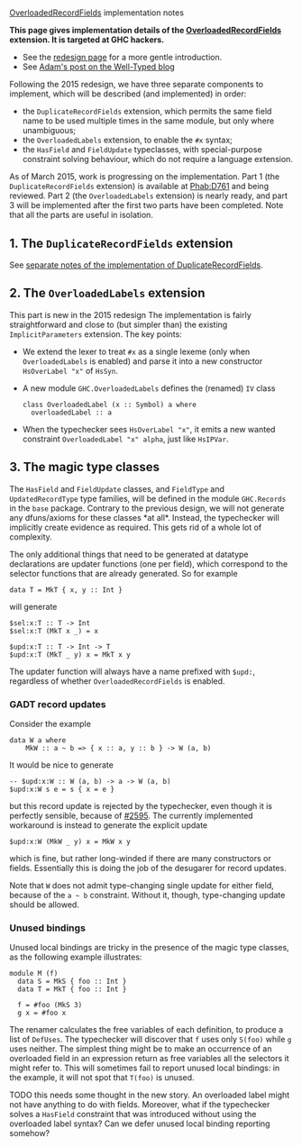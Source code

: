 #
[OverloadedRecordFields](records/overloaded-record-fields) implementation notes



**This page gives implementation details of the [OverloadedRecordFields](records/overloaded-record-fields) extension.  It is targeted at GHC hackers.**


- See the [redesign page](records/overloaded-record-fields/redesign) for a more gentle introduction.
- See [
  Adam's post on the Well-Typed blog](http://www.well-typed.com/blog/2015/03/overloadedrecordfields-revived/)


Following the 2015 redesign, we have three separate components to implement, which will be described (and implemented) in order:


- the `DuplicateRecordFields` extension, which permits the same field name to be used multiple times in the same module, but only where unambiguous;
- the `OverloadedLabels` extension, to enable the `#x` syntax;
- the `HasField` and `FieldUpdate` typeclasses, with special-purpose constraint solving behaviour, which do not require a language extension.


As of March 2015, work is progressing on the implementation. Part 1 (the `DuplicateRecordFields` extension) is available at [
Phab:D761](https://phabricator.haskell.org/D761) and being reviewed. Part 2 (the `OverloadedLabels` extension) is nearly ready, and part 3 will be implemented after the first two parts have been completed. Note that all the parts are useful in isolation.


## 1. The `DuplicateRecordFields` extension



See [separate notes of the implementation of DuplicateRecordFields](records/overloaded-record-fields/duplicate-record-fields#implementation).


## 2. The `OverloadedLabels` extension



This part is new in the 2015 redesign  The implementation is fairly straightforward and close to (but simpler than) the existing `ImplicitParameters` extension. The key points:


- We extend the lexer to treat `#x` as a single lexeme (only when `OverloadedLabels` is enabled) and parse it into a new constructor `HsOverLabel "x"` of `HsSyn`.

- A new module `GHC.OverloadedLabels` defines the (renamed) `IV` class

  ```wiki
  class OverloadedLabel (x :: Symbol) a where
    overloadedLabel :: a
  ```

- When the typechecker sees `HsOverLabel "x"`, it emits a new wanted constraint `OverloadedLabel "x" alpha`, just like `HsIPVar`.

## 3. The magic type classes



The `HasField` and `FieldUpdate` classes, and `FieldType` and `UpdatedRecordType` type families, will be defined in the module `GHC.Records` in the `base` package.  Contrary to the previous design, we will not generate any dfuns/axioms for these classes \*at all\*.  Instead, the typechecker will implicitly create evidence as required.  This gets rid of a whole lot of complexity.



The only additional things that need to be generated at datatype declarations are updater functions (one per field), which correspond to the selector functions that are already generated.  So for example


```wiki
data T = MkT { x, y :: Int }
```


will generate


```wiki
$sel:x:T :: T -> Int
$sel:x:T (MkT x _) = x

$upd:x:T :: T -> Int -> T
$upd:x:T (MkT _ y) x = MkT x y
```


The updater function will always have a name prefixed with `$upd:`, regardless of whether `OverloadedRecordFields` is enabled.


### GADT record updates



Consider the example


```wiki
data W a where
    MkW :: a ~ b => { x :: a, y :: b } -> W (a, b)
```


It would be nice to generate


```wiki
-- $upd:x:W :: W (a, b) -> a -> W (a, b)
$upd:x:W s e = s { x = e }
```


but this record update is rejected by the typechecker, even though it is perfectly sensible, because of [\#2595](https://gitlab.staging.haskell.org/ghc/ghc/issues/2595). The currently implemented workaround is instead to generate the explicit update


```wiki
$upd:x:W (MkW _ y) x = MkW x y
```


which is fine, but rather long-winded if there are many constructors or fields. Essentially this is doing the job of the desugarer for record updates.



Note that `W` does not admit type-changing single update for either field, because of the `a ~ b` constraint. Without it, though, type-changing update should be allowed.


### Unused bindings



Unused local bindings are tricky in the presence of the magic type classes, as the following example illustrates:


```wiki
module M (f)
  data S = MkS { foo :: Int }
  data T = MkT { foo :: Int }

  f = #foo (MkS 3)
  g x = #foo x
```


The renamer calculates the free variables of each definition, to produce a list of `DefUses`. The typechecker will discover that `f` uses only `S(foo)` while `g` uses neither. The simplest thing might be to make an occurrence of an overloaded field in an expression return as free variables all the selectors it might refer to. This will sometimes fail to report unused local bindings: in the example, it will not spot that `T(foo)` is unused.



TODO this needs some thought in the new story. An overloaded label might not have anything to do with fields. Moreover, what if the typechecker solves a `HasField` constraint that was introduced without using the overloaded label syntax? Can we defer unused local binding reporting somehow?


